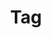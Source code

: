 ---
title: "Tag"
layout: tags
permalink: /tags/
author_profile: true
sidebar_main: true
sidebar: 
    nav: "docs"
---